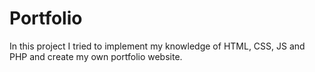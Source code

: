 # Portfolio
In this project I tried to implement my knowledge of HTML, CSS, JS and PHP and create my own portfolio website.
